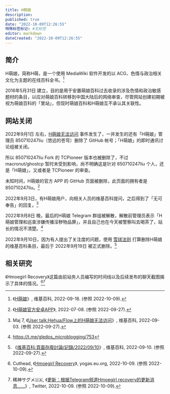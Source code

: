```yaml
---
title: H萌娘
description:
published: true
date: "2022-10-09T12:26:55"
特殊标签标记: #无标签
editor: markdown
dateCreated: "2022-10-09T12:26:55"
---
```


## 简介

H萌娘，简称H萌，是一个使用 MediaWiki 软件开发的以 ACG、色情与政治相关文化为主题的在线百科全书。[^wiki]

[^wiki]: 《[H萌娘](https://web.archive.org/web/20220918055008/https://zh.wikipedia.org/wiki/H%E8%90%8C%E5%A8%98)》, 维基百科, 2022-09-18. (参照 2022-10-09).

2016年5月31日 建立，目的是用于安置萌娘百科过去收录的涉及色情和政治敏感题材的条目，以应对萌娘百科转移到中国大陆后的网络审查，尽管网站创建初期被视为萌娘百科的「里站」，但现时萌娘百科和H萌娘互不承认其关联性。

## 网站关闭

2022年9月1日 左右，[H萌娘无法访问][] 事件发生了，一并发生的还有「H萌娘」管理员 850710247liu（悠远的苍穹）删除了 GitHub 帐号；「H萌娘」的即时通讯讨论组被关闭。

[H萌娘无法访问]: /website/萌娘百科.md#相关网站H萌娘无法访问

所以 850710247liu Fork 的 TCPioneer 版本也被删除了，不过 macronut/ghostcp 暂时未受到影响，尚不明确这是针对 850710247liu 个人，还是「H萌娘」，又或者是 TCPioneer 的审查。

未知时间，H萌娘的官方 APP 的 GitHub 页面被删除，此页面的拥有者是 850710247liu。[^hmad]

[^hmad]: 《[H萌娘官方安卓APP](https://web.archive.org/web/20220708222143/https://850710247liu.github.io/HMoegirlAppDistribution/)》, 2022-07-08. (参照 2022-09-27).

2022年9月3日，有H萌娘用户，向相关人员的维基百科提问，之后得到了「无可奉告」的回复。[^mukvgj02]

[^mukvgj02]: Maj 7, 《[User talk:Hehua/Flow上的H萌娘无法访问](https://web.archive.org/web/20220904143609/https:/zh.wikipedia.org/wiki/Topic:X2ga1n1wmukvgj02)》, 维基百科, 2022-09-03. (参照 2022-09-27).

2022年9月8日 晚，最后的H萌娘 Telegram 群组被解散，解散前管理员表示「H萌娘管理和巡查涉嫌传播淫秽物品罪」，并且自己也在今天被警察叫去喝茶了，站长的情况不清楚。[^tgm]

[^tgm]: <https://t.me/gledos_microblogging/753>

2022年9月10日，因为有人提出了关注度的问题，使用 [雪球法则](https://zh.wikipedia.org/wiki/Wikipedia:雪球法则) 打算删除H萌娘的维基百科条目，最后于 2022年9月19日 被正式删除。[^wikich]

[^wikich]: 《[维基百科:頁面存廢討論/記錄/2022/09/10](https://web.archive.org/web/20220926125127/https://zh.wikipedia.org/wiki/Wikipedia:%E9%A0%81%E9%9D%A2%E5%AD%98%E5%BB%A2%E8%A8%8E%E8%AB%96/%E8%A8%98%E9%8C%84/2022/09/10#H%E8%90%8C%E5%A8%98)》, 维基百科, 2022-09-10. (参照 2022-09-27).

## 相关研究

《Hmoegirl Recovery》这篇由前站务人员编写的时间线以及后续发布的聊天截图揭示了具体的情况。[^yDKV0][^46112]

[^yDKV0]: Cuthead, 《[Hmoegirl Recovery](https://archive.ph/yDKV0 "https://yogas.eu.org/views/hmoegirl_recovery.html")》, yogas.eu.org, 2022-10-09. (参照 2022-10-09).

[^46112]: 稀神サグメ🇺🇦, 《[更新：根据Telegram频道Hmoegirl recovery的更新消息……](https://web.archive.org/web/20221009040408/https://twitter.com/kishinsagi/status/1578801838022746112)》, Twitter, 2022-10-09. (参照 2022-10-09).

